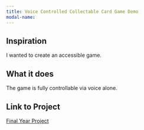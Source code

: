 ```yaml
---
title: Voice Controlled Collectable Card Game Demo
modal-name: 
---
```


## Inspiration

I wanted to create an accessible game.

## What it does

The game is fully controllable via voice alone.

## Link to Project

[Final Year Project](https://github.com/TheSpinoGamer/CCG-Voice-Game-FYP)

